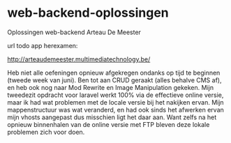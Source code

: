 # web-backend-oplossingen
Oplossingen web-backend Arteau De Meester

url todo app herexamen:

http://arteaudemeester.multimediatechnology.be/


Heb niet alle oefeningen opnieuw afgekregen ondanks op tijd te beginnen (tweede week van juni).
Ben tot aan CRUD geraakt (alles behalve CMS af), en heb ook nog naar Mod Rewrite en Image Manipulation gekeken.
Mijn tweedezit opdracht voor laravel werkt 100% via de effectieve online versie, maar ik had wat problemen met de locale versie bij het nakijken ervan.
Mijn mappenstructuur was wat veranderd, en had ook sinds het afwerken ervan mijn vhosts aangepast dus misschien ligt het daar aan.
Want zelfs na het opnieuw binnenhalen van de online versie met FTP bleven deze lokale problemen zich voor doen.